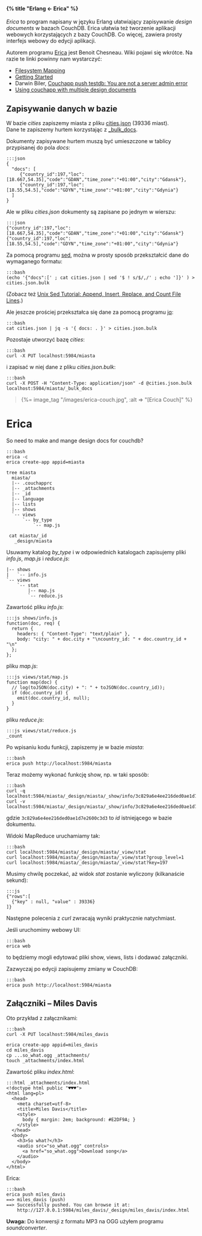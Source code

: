 #### {% title "Erlang ← Erica" %}

*Erica* to program napisany w języku Erlang ułatwiający
zapisywanie *design documents* w bazach CouchDB.
Erica ułatwia też tworzenie aplikacji webowych korzystających
z bazy CouchDB. Co więcej, zawiera prosty interfejs webowy
do edycji aplikacji.

Autorem programu [Erica](https://github.com/benoitc/erica)
jest Benoit Chesneau. Wiki pojawi się wkrótce.
Na razie te linki powinny nam wystarczyć:

- [Filesystem Mapping](http://couchapp.org/page/filesystem-mapping)
- [Getting Started](http://www.couchapp.org/page/getting-started)
- Darwin Biler,
  [Couchapp push testdb: You are not a server admin error](http://www.darwinbiler.com/couchapp-push-testdb-you-are-not-a-server-admin-error/)
- [Using couchapp with multiple design documents](http://couchapp.org/page/multiple-design-docs)


## Zapisywanie danych w bazie

W bazie *cities* zapiszemy miasta z pliku
[cities.json](https://github.com/nosql/data-refine/tree/master/data/json) (39336 miast).<br>
Dane te zapiszemy hurtem korzystając
z [_bulk_docs](http://localhost:5984/_utils/docs/api/database.html#post-db-bulk-docs).

Dokumenty zapisywane hurtem muszą być umieszczone w tablicy
przypisanej do pola *docs*:

    :::json
    {
      "docs": [
         {"country_id":197,"loc":[18.667,54.35],"code":"GDAN","time_zone":"+01:00","city":"Gdansk"},
         {"country_id":197,"loc":[18.55,54.5],"code":"GDYN","time_zone":"+01:00","city":"Gdynia"}
      ]
    }

Ale w pliku *cities.json* dokumenty są zapisane po jednym w wierszu:

    :::json
    {"country_id":197,"loc":[18.667,54.35],"code":"GDAN","time_zone":"+01:00","city":"Gdansk"}
    {"country_id":197,"loc":[18.55,54.5],"code":"GDYN","time_zone":"+01:00","city":"Gdynia"}

Za pomocą programu [sed](http://stackoverflow.com/questions/947404/sed-line-range-all-but-the-last-line),
można w prosty sposób przekształcić dane do wymaganego formatu:

    :::bash
    (echo '{"docs":[' ; cat cities.json | sed '$ ! s/$/,/' ; echo ']}' ) > cities.json.bulk

(Zobacz też [Unix Sed Tutorial: Append, Insert, Replace, and Count File Lines](http://www.thegeekstuff.com/2009/11/unix-sed-tutorial-append-insert-replace-and-count-file-lines/).)

Ale jeszcze prościej przekształca się dane za pomocą programu
[jq](https://github.com/stedolan/jq):

    :::bash
    cat cities.json | jq -s '{ docs: . }' > cities.json.bulk

Pozostaje utworzyć bazę *cities*:

    :::bash
    curl -X PUT localhost:5984/miasta

i zapisać w niej dane z pliku *cities.json.bulk*:

    :::bash
    curl -X POST -H "Content-Type: application/json" -d @cities.json.bulk localhost:5984/miasta/_bulk_docs


<blockquote>
 <p>{%= image_tag "/images/erica-couch.jpg", :alt => "[Erica Couch]" %}</p>
</blockquote>

# Erica

So need to make and mange design docs for couchdb?

    :::bash
    erica -c
    erica create-app appid=miasta

    tree miasta
      miasta/
      |-- .couchapprc
      |-- _attachments
      |-- _id
      |-- language
      |-- lists
      |-- shows
      `-- views
          `-- by_type
              `-- map.js

     cat miasta/_id
       _design/miasta

Usuwamy katalog *by_type* i w odpowiednich katalogach
zapisujemy pliki *info.js*, *map.js* i *reduce.js*:

    |-- shows
    |   `-- info.js
    `-- views
        `-- stat
            |-- map.js
            `-- reduce.js

Zawartość pliku *info.js*:

    :::js shows/info.js
    function(doc, req) {
      return {
        headers: { "Content-Type": "text/plain" },
        body: "city: " + doc.city + "\ncountry_id: " + doc.country_id + "\n"
      };
    };

pliku *map.js*:

    :::js views/stat/map.js
    function map(doc) {
      // log(toJSON(doc.city) + ": " + toJSON(doc.country_id));
      if (doc.country_id) {
        emit(doc.country_id, null);
      }
    }

pliku *reduce.js*:

    :::js views/stat/reduce.js
    _count

Po wpisaniu kodu funkcji, zapiszemy je w bazie *miasta*:

    :::bash
    erica push http://localhost:5984/miasta

Teraz możemy wykonać funkcję show, np. w taki sposób:

    :::bash
    curl -q localhost:5984/miasta/_design/miasta/_show/info/3c829a6e4ee216ded0ae1d7e2600c3d3
    curl -v localhost:5984/miasta/_design/miasta/_show/info/3c829a6e4ee216ded0ae1d7e2600c3d3

gdzie `3c829a6e4ee216ded0ae1d7e2600c3d3` to *id* istniejącego w bazie dokumentu.

Widoki MapReduce uruchamiamy tak:

    :::bash
    curl localhost:5984/miasta/_design/miasta/_view/stat
    curl localhost:5984/miasta/_design/miasta/_view/stat?group_level=1
    curl localhost:5984/miasta/_design/miasta/_view/stat?key=197

Musimy chwilę poczekać, aż widok *stat* zostanie wyliczony (kilkanaście sekund):

    :::js
    {"rows":[
      {"key" : null, "value" : 39336}
    ]}

Następne polecenia z *curl* zwracają wyniki praktycznie natychmiast.

Jeśli uruchomimy webowy UI:

    :::bash
    erica web

to będziemy mogli edytować pliki show, views, lists i dodawać załączniki.

Zazwyczaj po edycji zapisujemy zmiany w CouchDB:

    :::bash
    erica push http://localhost:5984/miasta


## Załączniki – Miles Davis

Oto przykład z załącznikami:

    :::bash
    curl -X PUT localhost:5984/miles_davis

    erica create-app appid=miles_davis
    cd miles_davis
    cp ...so_what.ogg _attachments/
    touch _attachments/index.html

Zawartość pliku *index.html*:

    :::html _attachments/index.html
    <!doctype html public "♥♥♥">
    <html lang=pl>
      <head>
        <meta charset=utf-8>
        <title>Miles Davis</title>
        <style>
          body { margin: 2em; background: #E2DF9A; }
        </style>
      </head>
      <body>
        <h3>So what?</h3>
        <audio src="so_what.ogg" controls>
          <a href="so_what.ogg">Download song</a>
        </audio>
      </body>
    </html>

Erica:

    :::bash
    erica push miles_davis
    ==> miles_davis (push)
    ==> Successfully pushed. You can browse it at:
        http://127.0.0.1:5984/miles_davis/_design/miles_davis/index.html

**Uwaga:** Do konwersji z formatu MP3 na OGG użyłem programu
*soundconverter*.
